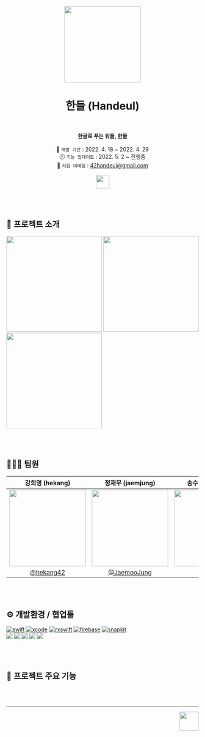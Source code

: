 <div align="center"><img height="200" src="https://user-images.githubusercontent.com/75291932/165880712-fe72dbe7-acb2-4b8c-9280-e63f5e5c1183.png"></img>

# 한들 (Handeul)
<br/>

**한글로 푸는 워들, 한들** <br><br/>
📅 `개발 기간`  :  2022. 4. 18 ~ 2022. 4. 29<br/>
🕗 `기능 업데이트`  :  2022. 5. 2 ~ 진행중<br/>
🤝 `지원 이메일`  :  42handeul@gmail.com<br><br>
<a href="https://apps.apple.com/kr/app/주소">
  <img src="https://img.shields.io/badge/App%20Store-한들-C30000?style=for-the-badge&logo=App%20Store&logoColor=0D96F6" height=35/>
</a>
</div>

<br><br>
## 🧾 프로젝트 소개
<img src="https://user-images.githubusercontent.com/75291932/165888712-489a1be1-0933-47b3-977f-1444e8aab0d3.png" width=250>  <img src="https://user-images.githubusercontent.com/75291932/165888715-1d150ce5-28d6-4475-b83c-54202b6d9c65.png" width=250>  <img src="https://user-images.githubusercontent.com/75291932/165888721-3f71978f-18aa-4c53-b07d-aa9701817cf2.png" width=250>

<br><br/>

## 👨‍👨‍👧 팀원

| 강희영 (hekang) | 정재무 (jaemjung) | 송수민 (sumsong) |
|:-:|:-:|:-:|
|<img src="https://user-images.githubusercontent.com/75291932/165888231-1ee18fa3-60df-4a46-bc11-d2c511c245cf.png" width=200>|<img src="https://user-images.githubusercontent.com/75291932/165887851-b72ae8ba-2303-4dd9-9055-6d5d27d1d51d.png" width=200>|<img src="https://user-images.githubusercontent.com/75291932/165887833-e8e3c7b2-ebe5-4f7e-bcb1-b4d5e981c631.png" width=200>|
|[@hekang42](https://github.com/hekang42)|[@JaemooJung](https://github.com/JaemooJung)|[@sumnii](https://github.com/sumnii)|

<br><br/>

## ⚙️ 개발환경 / 협업툴
[![swift](https://img.shields.io/badge/swift-5.0-orange)]()
[![xcode](https://img.shields.io/badge/Xcode-13.0-blue)]()
[![rxswift](https://img.shields.io/badge/RxSwift-6.2.0-green)]()
[![firebase](https://img.shields.io/badge/Firebase-8.9.0-red)]()
[![snapkit](https://img.shields.io/badge/SnapKit-5.0.1-yellow)]()
<br>
<img src="https://img.shields.io/badge/GitHub-181717?style=flat-square&logo=GitHub&logoColor=white"/> 
<img src="https://img.shields.io/badge/Jira-0052CC?style=flat-square&logo=Jira&logoColor=white"/> 
<img src="https://img.shields.io/badge/Confluence-172B4D?style=flat-square&logo=Confluence&logoColor=white"/> 
<img src="https://img.shields.io/badge/Figma-F24E1E?style=flat-square&logo=Figma&logoColor=white"/> 
<img src="https://img.shields.io/badge/Slack-4A154B?style=flat-square&logo=Slack&logoColor=white"/>


<br><br/>

## 🌟 프로젝트 주요 기능

> 

<br/>
<br/>

---

<div align="right"><img height="50" src="https://user-images.githubusercontent.com/75291932/165880712-fe72dbe7-acb2-4b8c-9280-e63f5e5c1183.png"></img></div>
